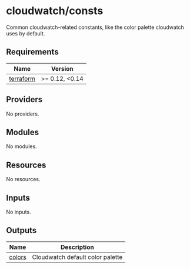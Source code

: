 # cloudwatch/consts

Common cloudwatch-related constants, like the color palette cloudwatch uses by default.

<!-- BEGIN_TF_DOCS -->
## Requirements

| Name | Version |
|------|---------|
| <a name="requirement_terraform"></a> [terraform](#requirement\_terraform) | >= 0.12, <0.14 |

## Providers

No providers.

## Modules

No modules.

## Resources

No resources.

## Inputs

No inputs.

## Outputs

| Name | Description |
|------|-------------|
| <a name="output_colors"></a> [colors](#output\_colors) | Cloudwatch default color palette |
<!-- END_TF_DOCS -->
